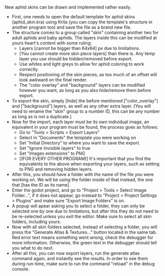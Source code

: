 New aphid skins can be drawn and implemented rather easily.

- First, one needs to open the default template for aphid skins (aphid_skin.kra) using Krita (you can copy the template's structure in another program too) and save the file as a brand new file.
- The structure comes to a group called "skin" containing another two for adult aphids and baby aphids. The layers inside this can be modified at yours heart's content with some ruling:
	- Layers [cannot be bigger than 64x64] px due to limitations.
	- [You cannot create more skin piece layers] than there is. Any temp layer you use should be hidden/removed before export.
	- Use whites and light greys to allow for aphid coloring to work correctly.
	- Respect positioning of the skin pieces, as too much of an offset will look awkward on the final render.
	- The "color overlay" and "background" layers can be modified however you want, as long as you also hide/remove them before export.
- To export the skin, simply [hide] the before mentioned ["color_overlay"] and ["background"] layers, as well as any other extra layer. [You will need to rename the "skin" group to a number ID, this can be any number as long as is not a duplicate.]
- Now for the import, each layer must be its own individual image, an equivalent in your program must be found, the process goes as follows:
	- Go to "Tools > Scripts > Export Layers"
	- Select in "Documents" the template you were working on
	- Set "Initial Directory" to where you want to save the export.
	- Set "Ignore Invisible layers" to true
	- Set "Images extensions" to PNG
	- [(FOR EVERY OTHER PROGRAM)] It's important that you find the equivalents to the above when exporting your layers, such as setting to PNG and removing hidden layers.
- After this, you should have a folder with the name of the file you were working on. We will be using the folder inside of that instead, the one that [has the ID as its name].
- Enter the godot project, and go to "Project > Tools > Select Image Folder...", if it does not appear, go instead to "Project > Project Settings > Plugins" and make sure "Export Image Folders" is on.
- A popup will apear asking you to select a folder, they can only be selected one by one due to limitations, but after this they do not need to be re-selected unless you exit the editor. Make sure to select all skin folders, including yours.
- Now with all skin folders selected, instead of selecting a folder, you will press the "Generate Atlas & Textures..." button located in the same tab. Red error text means something went wrong, check the debugger for more information. Otherwise, the green text in the debugger should tell you what to do next.
- After all this, you can now export layers, run the generate atlas command again, and instantly see the results. In order to see them during run-time, make sure to run the command "reload" in the debug console.

